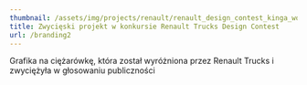 ```yaml
---
thumbnail: /assets/img/projects/renault/renault_design_contest_kinga_wojcik.jpg
title: Zwycięski projekt w konkursie Renault Trucks Design Contest
url: /branding2
---
```


Grafika na ciężarówkę, która został wyróżniona przez Renault Trucks i
zwyciężyła w głosowaniu publiczności
